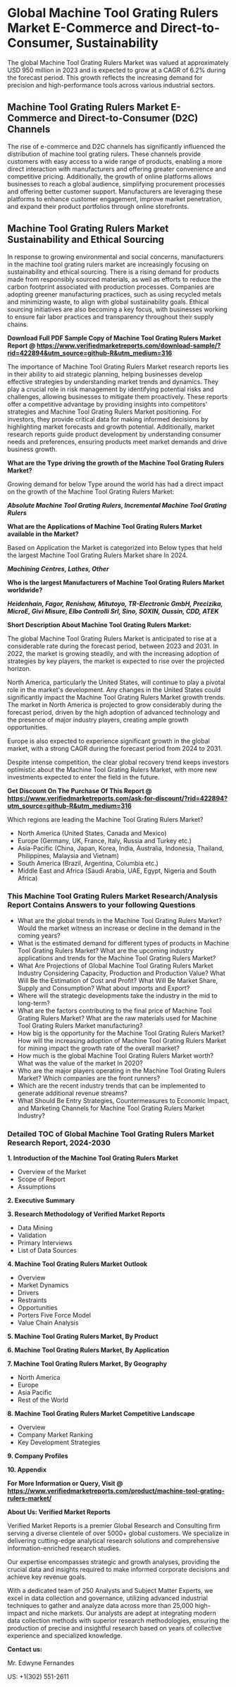 <h1>Global Machine Tool Grating Rulers Market E-Commerce and Direct-to-Consumer, Sustainability</h1><p class=""><p>The global Machine Tool Grating Rulers Market was valued at approximately USD 950 million in 2023 and is expected to grow at a CAGR of 6.2% during the forecast period. This growth reflects the increasing demand for precision and high-performance tools across various industrial sectors.</p><h2>Machine Tool Grating Rulers Market E-Commerce and Direct-to-Consumer (D2C) Channels</h2><p>The rise of e-commerce and D2C channels has significantly influenced the distribution of machine tool grating rulers. These channels provide customers with easy access to a wide range of products, enabling a more direct interaction with manufacturers and offering greater convenience and competitive pricing. Additionally, the growth of online platforms allows businesses to reach a global audience, simplifying procurement processes and offering better customer support. Manufacturers are leveraging these platforms to enhance customer engagement, improve market penetration, and expand their product portfolios through online storefronts.</p><h2>Machine Tool Grating Rulers Market Sustainability and Ethical Sourcing</h2><p>In response to growing environmental and social concerns, manufacturers in the machine tool grating rulers market are increasingly focusing on sustainability and ethical sourcing. There is a rising demand for products made from responsibly sourced materials, as well as efforts to reduce the carbon footprint associated with production processes. Companies are adopting greener manufacturing practices, such as using recycled metals and minimizing waste, to align with global sustainability goals. Ethical sourcing initiatives are also becoming a key focus, with businesses working to ensure fair labor practices and transparency throughout their supply chains.</p></p><p class=""><strong>Download Full PDF Sample Copy of Machine Tool Grating Rulers Market Report @ <a href="https://www.verifiedmarketreports.com/download-sample/?rid=422894&utm_source=github-R&utm_medium=316" target="_blank">https://www.verifiedmarketreports.com/download-sample/?rid=422894&utm_source=github-R&utm_medium=316</a></strong></p><p>The importance of&nbsp;Machine Tool Grating Rulers Market research reports lies in their ability to aid strategic planning, helping businesses develop effective strategies by understanding market trends and dynamics. They play a crucial role in risk management by identifying potential risks and challenges, allowing businesses to mitigate them proactively. These reports offer a competitive advantage by providing insights into competitors' strategies and Machine Tool Grating Rulers Market positioning. For investors, they provide critical data for making informed decisions by highlighting market forecasts and growth potential. Additionally, market research reports guide product development by understanding consumer needs and preferences, ensuring products meet market demands and drive business growth.</p><p><strong>What are the&nbsp;Type driving the growth of the Machine Tool Grating Rulers Market?</strong></p><p id="" class="">Growing demand for below Type around the world has had a direct impact on the growth of the Machine Tool Grating Rulers Market:</p><p class=""><em><strong>Absolute Machine Tool Grating Rulers, Incremental Machine Tool Grating Rulers</strong></em></p><p class=""><strong>What are the&nbsp;Applications&nbsp;of Machine Tool Grating Rulers Market available in the Market?</strong></p><p id="" class="">Based on Application the Market is categorized into Below types that held the largest Machine Tool Grating Rulers Market share In 2024.</p><p class=""><em><strong>Machining Centres, Lathes, Other</strong></em></p><p class=""><strong>Who is the largest Manufacturers of Machine Tool Grating Rulers Market worldwide?</strong></p><p><em><strong>Heidenhain, Fagor, Renishaw, Mitutoyo, TR-Electronic GmbH, Precizika, MicroE, Givi Misure, Elbo Controlli Srl, Sino, SOXIN, Oussin, CDD, ATEK</strong></em></p><p id="" class=""><strong>Short Description About Machine Tool Grating Rulers Market:</strong></p><p>The global Machine Tool Grating Rulers Market is anticipated to rise at a considerable rate during the forecast period, between 2023 and 2031. In 2022, the market is growing steadily, and with the increasing adoption of strategies by key players, the market is expected to rise over the projected horizon.</p><p>North America, particularly the United States, will continue to play a pivotal role in the market's development. Any changes in the United States could significantly impact the Machine Tool Grating Rulers Market growth trends. The market in North America is projected to grow considerably during the forecast period, driven by the high adoption of advanced technology and the presence of major industry players, creating ample growth opportunities.</p><p>Europe is also expected to experience significant growth in the global market, with a strong CAGR during the forecast period from 2024 to 2031.</p><p>Despite intense competition, the clear global recovery trend keeps investors optimistic about the Machine Tool Grating Rulers Market, with more new investments expected to enter the field in the future.</p><p id="" class=""><strong>Get Discount On The Purchase Of This Report @ <a href="https://www.verifiedmarketreports.com/ask-for-discount/?rid=422894?utm_source=github-R&utm_medium=316" target="_blank">https://www.verifiedmarketreports.com/ask-for-discount/?rid=422894?utm_source=github-R&utm_medium=316</a></strong></p><p class="">Which regions are leading the Machine Tool Grating Rulers Market?</p><ul><li>North America (United States, Canada and Mexico)</li><li>Europe (Germany, UK, France, Italy, Russia and Turkey etc.)</li><li>Asia-Pacific (China, Japan, Korea, India, Australia, Indonesia, Thailand, Philippines, Malaysia and Vietnam)</li><li>South America (Brazil, Argentina, Columbia etc.)</li><li>Middle East and Africa (Saudi Arabia, UAE, Egypt, Nigeria and South Africa)</li></ul><h3 id="" class="">This Machine Tool Grating Rulers Market Research/Analysis Report Contains Answers to your following Questions</h3><ul><li>What are the global trends in the Machine Tool Grating Rulers Market? Would the market witness an increase or decline in the demand in the coming years?</li><li>What is the estimated demand for different types of products in Machine Tool Grating Rulers Market? What are the upcoming industry applications and trends for the Machine Tool Grating Rulers Market?</li><li>What Are Projections of Global Machine Tool Grating Rulers Market Industry Considering Capacity, Production and Production Value? What Will Be the Estimation of Cost and Profit? What Will Be Market Share, Supply and Consumption? What about imports and Export?</li><li>Where will the strategic developments take the industry in the mid to long-term?</li><li>What are the factors contributing to the final price of Machine Tool Grating Rulers Market? What are the raw materials used for Machine Tool Grating Rulers Market manufacturing?</li><li>How big is the opportunity for the Machine Tool Grating Rulers Market? How will the increasing adoption of Machine Tool Grating Rulers Market for mining impact the growth rate of the overall market?</li><li>How much is the global Machine Tool Grating Rulers Market worth? What was the value of the market In 2020?</li><li>Who are the major players operating in the Machine Tool Grating Rulers Market? Which companies are the front runners?</li><li>Which are the recent industry trends that can be implemented to generate additional revenue streams?</li><li>What Should Be Entry Strategies, Countermeasures to Economic Impact, and Marketing Channels for Machine Tool Grating Rulers Market Industry?</li></ul><h3 id="" class="">Detailed TOC of Global Machine Tool Grating Rulers Market Research Report, 2024-2030</h3><p id="" class=""><strong>1. Introduction of the Machine Tool Grating Rulers Market</strong></p><ul><li>Overview of the Market</li><li>Scope of Report</li><li>Assumptions</li></ul><p id="" class=""><strong>2. Executive Summary</strong></p><p id="" class=""><strong>3. Research Methodology of Verified Market Reports</strong></p><ul><li>Data Mining</li><li>Validation</li><li>Primary Interviews</li><li>List of Data Sources</li></ul><p id="" class=""><strong>4. Machine Tool Grating Rulers Market Outlook</strong></p><ul><li>Overview</li><li>Market Dynamics</li><li>Drivers</li><li>Restraints</li><li>Opportunities</li><li>Porters Five Force Model</li><li>Value Chain Analysis</li></ul><p id="" class=""><strong>5. Machine Tool Grating Rulers Market, By Product</strong></p><p id="" class=""><strong>6. Machine Tool Grating Rulers Market, By Application</strong></p><p id="" class=""><strong>7. Machine Tool Grating Rulers Market, By Geography</strong></p><ul><li>North America</li><li>Europe</li><li>Asia Pacific</li><li>Rest of the World</li></ul><p id="" class=""><strong>8. Machine Tool Grating Rulers Market Competitive Landscape</strong></p><ul><li>Overview</li><li>Company Market Ranking</li><li>Key Development Strategies</li></ul><p id="" class=""><strong>9. Company Profiles</strong></p><p id="" class=""><strong>10. Appendix</strong></p><p id="" class=""><strong>For More Information or Query, Visit @ <a href="https://www.verifiedmarketreports.com/product/machine-tool-grating-rulers-market/" target="_blank">https://www.verifiedmarketreports.com/product/machine-tool-grating-rulers-market/</a></strong></p><p id="" class=""><strong>About Us: Verified Market Reports</strong></p><p id="" class="">Verified Market Reports is a premier Global Research and Consulting firm serving a diverse clientele of over 5000+ global customers. We specialize in delivering cutting-edge analytical research solutions and comprehensive information-enriched research studies.</p><p id="" class="">Our expertise encompasses strategic and growth analyses, providing the crucial data and insights required to make informed corporate decisions and achieve key revenue goals.</p><p id="" class="">With a dedicated team of 250 Analysts and Subject Matter Experts, we excel in data collection and governance, utilizing advanced industrial techniques to gather and analyze data across more than 25,000 high-impact and niche markets. Our analysts are adept at integrating modern data collection methods with superior research methodologies, ensuring the production of precise and insightful research based on years of collective experience and specialized knowledge.</p><p id="" class=""><strong>Contact us:</strong></p><p id="" class="">Mr. Edwyne Fernandes</p><p id="" class="">US: +1(302) 551-2611</p>